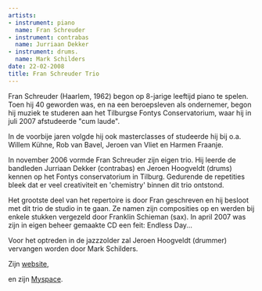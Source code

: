 ```yaml
---
artists:
- instrument: piano
  name: Fran Schreuder
- instrument: contrabas
  name: Jurriaan Dekker
- instrument: drums.
  name: Mark Schilders
date: 22-02-2008
title: Fran Schreuder Trio
---
```

Fran Schreuder (Haarlem, 1962) begon op 8-jarige leeftijd piano te spelen. Toen hij 40 geworden was, en na een 
beroepsleven als ondernemer, begon hij muziek te studeren aan het Tilburgse Fontys Conservatorium, waar hij in
juli 2007 afstudeerde "cum laude". 

In de voorbije jaren volgde hij ook masterclasses of studeerde hij bij 
o.a. Willem Kühne, Rob van Bavel, Jeroen van Vliet en Harmen Fraanje. 

In november 2006 vormde Fran Schreuder zijn eigen trio. Hij leerde de bandleden Jurriaan Dekker (contrabas) 
en Jeroen Hoogveldt (drums) kennen op het Fontys conservatorium in Tilburg. Gedurende de repetities 
bleek dat er veel creativiteit en 'chemistry' binnen dit trio ontstond. 

Het grootste deel van het repertoire is door Fran geschreven en hij besloot met dit trio de studio in te gaan. 
Ze namen zijn composities op en werden bij enkele stukken vergezeld door Franklin Schieman (sax). 
In april 2007 was zijn in eigen beheer gemaakte CD een feit: Endless Day... 

Voor het optreden in de jazzzolder zal Jeroen Hoogveldt (drummer) vervangen worden door Mark Schilders.

Zijn [website](http://www.franschreuder.nl/index.html), 

en zijn [Myspace](http://www.myspace.com:80/franschreuder).